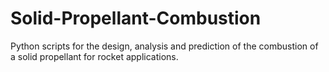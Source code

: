 # Solid-Propellant-Combustion
Python scripts for the design, analysis and prediction of the combustion of a solid propellant for rocket applications. 
